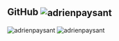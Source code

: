 
## GitHub <img align="center" src="https://img.shields.io/github/followers/adrienpaysant?style=social" alt="adrienpaysant" />

<img align="center" src="https://github-readme-stats.vercel.app/api/top-langs/?username=adrienpaysant&layout=compact&hide=html" alt="adrienpaysant" />
<img align="center" src="https://github-readme-stats.vercel.app/api?username=adrienpaysant&show_icons=true" alt="adrienpaysant" />

